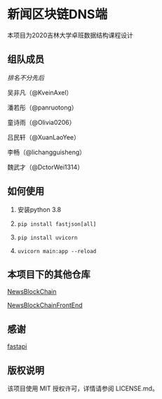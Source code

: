 # 新闻区块链DNS端

本项目为2020吉林大学卓班数据结构课程设计

## 组队成员

*排名不分先后*

吴非凡（@KveinAxel）

潘若彤（@panruotong）

童诗雨（@Olivia0206）

吕民轩（@XuanLaoYee）

李畅（@lichangguisheng）

魏武才（@DctorWei1314）

## 如何使用

1. 安装python 3.8

2. `pip install fastjson[all]`

2. `pip install uvicorn`

3. `uvicorn main:app --reload`   

## 本项目下的其他仓库

[NewsBlockChain](https://github.com/KveinAxel/NewsBlockChain)

[NewsBlockChainFrontEnd](https://github.com/KveinAxel/NewsBlockChainFrontEnd)

## 感谢

[fastapi](https://github.com/tiangolo/fastapi)

## 版权说明

该项目使用 MIT 授权许可，详情请参阅 LICENSE.md。
